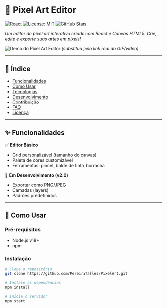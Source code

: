 # 🎨 Pixel Art Editor 

[![React](https://img.shields.io/badge/React-61DAFB?style=flat&logo=react&logoColor=white)](https://reactjs.org/)
[![License: MIT](https://img.shields.io/badge/License-MIT-yellow.svg)](https://opensource.org/licenses/MIT)
[![GitHub Stars](https://img.shields.io/github/stars/PereiraTalles/PixelArt_front-end?style=social)](https://github.com/PereiraTalles/PixelArt_front-end/stargazers)

*Um editor de pixel art interativo criado com React e Canvas HTML5. Crie, edite e exporte suas artes em pixels!*

![Demo do Pixel Art Editor](https://exemplo.com/pixel-art-demo.gif) *(substitua pelo link real do GIF/vídeo)*

---

## 📌 Índice
- [Funcionalidades](#✨-funcionalidades)
- [Como Usar](#🚀-como-usar)
- [Tecnologias](#🛠️-tecnologias)
- [Desenvolvimento](#💻-desenvolvimento)
- [Contribuição](#🤝-contribuição)
- [FAQ](#❓-faq)
- [Licença](#📝-licença)

---

## ✨ Funcionalidades
✅ **Editor Básico**
- Grid personalizável (tamanho do canvas)
- Paleta de cores customizável
- Ferramentas: pincel, balde de tinta, borracha

🚧 **Em Desenvolvimento (v2.0)**
- Exportar como PNG/JPEG
- Camadas (layers)
- Padrões predefinidos

---

## 🚀 Como Usar

### Pré-requisitos
- Node.js v18+
- npm

### Instalação
```bash
# Clone o repositório
git clone https://github.com/PereiraTalles/PixelArt.git

# Instale as dependências
npm install

# Inicie o servidor
npm start
